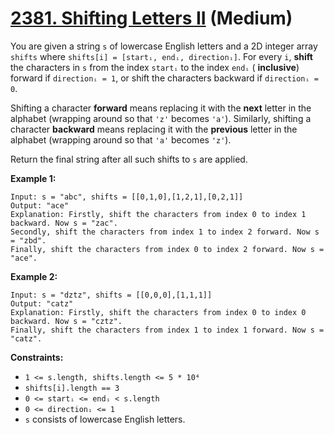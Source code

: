 # [2381. Shifting Letters II][link] (Medium)

[link]: https://leetcode.com/problems/shifting-letters-ii/

You are given a string `s` of lowercase English letters and a 2D integer array `shifts` where
`shifts[i] = [startᵢ, endᵢ, directionᵢ]`. For every `i`, **shift** the characters in `s` from the
index `startᵢ` to the index `endᵢ` ( **inclusive**) forward if `directionᵢ = 1`, or shift the
characters backward if `directionᵢ = 0`.

Shifting a character **forward** means replacing it with the **next** letter in the alphabet
(wrapping around so that `'z'` becomes `'a'`). Similarly, shifting a character **backward** means
replacing it with the **previous** letter in the alphabet (wrapping around so that `'a'` becomes
`'z'`).

Return the final string after all such shifts to  `s` are applied.

**Example 1:**

```
Input: s = "abc", shifts = [[0,1,0],[1,2,1],[0,2,1]]
Output: "ace"
Explanation: Firstly, shift the characters from index 0 to index 1 backward. Now s = "zac".
Secondly, shift the characters from index 1 to index 2 forward. Now s = "zbd".
Finally, shift the characters from index 0 to index 2 forward. Now s = "ace".
```

**Example 2:**

```
Input: s = "dztz", shifts = [[0,0,0],[1,1,1]]
Output: "catz"
Explanation: Firstly, shift the characters from index 0 to index 0 backward. Now s = "cztz".
Finally, shift the characters from index 1 to index 1 forward. Now s = "catz".
```

**Constraints:**

- `1 <= s.length, shifts.length <= 5 * 10⁴`
- `shifts[i].length == 3`
- `0 <= startᵢ <= endᵢ < s.length`
- `0 <= directionᵢ <= 1`
- `s` consists of lowercase English letters.
